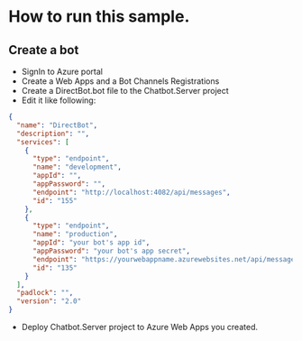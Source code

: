 # How to run this sample.

## Create a bot

- SignIn to Azure portal
- Create a Web Apps and a Bot Channels Registrations
- Create a DirectBot.bot file to the Chatbot.Server project
- Edit it like following:

```json
{
  "name": "DirectBot",
  "description": "",
  "services": [
    {
      "type": "endpoint",
      "name": "development",
      "appId": "",
      "appPassword": "",
      "endpoint": "http://localhost:4082/api/messages",
      "id": "155"
    },
    {
      "type": "endpoint",
      "name": "production",
      "appId": "your bot's app id",
      "appPassword": "your bot's app secret",
      "endpoint": "https://yourwebappname.azurewebsites.net/api/messages",
      "id": "135"
    }
  ],
  "padlock": "",
  "version": "2.0"
}
```

- Deploy Chatbot.Server project to Azure Web Apps you created.

## 